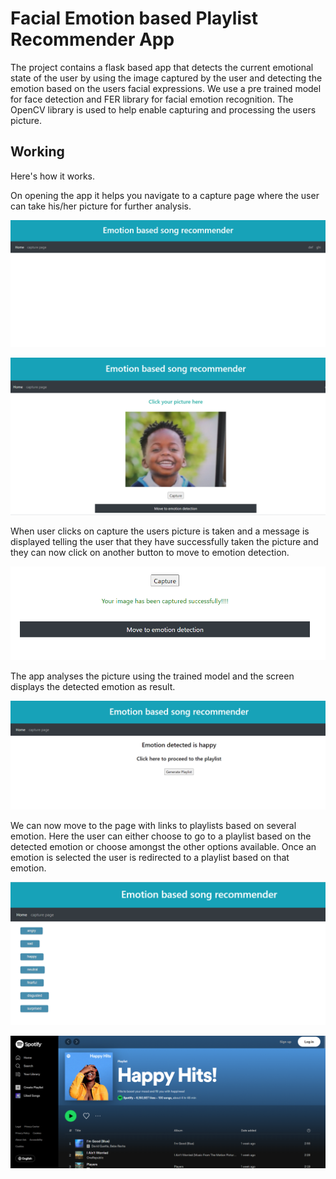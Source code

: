 # Facial Emotion based Playlist Recommender App
The project contains a flask based app that detects the current emotional state of the user by using the image captured by the user and detecting the emotion based on the users facial expressions.
We use a pre trained model for face detection and FER library for facial emotion recognition.
The OpenCV library is used to help enable capturing and processing the users picture.

## Working
Here's how it works.

On opening the app it helps you navigate to a capture page where the user can take his/her picture for further analysis.

![Screenshot-Output](frontend-img/frontend_1.png?raw=true "Title")

![Screenshot-Output](frontend-img/frontend_2.png?raw=true "Title")

When user clicks on capture the users picture is taken and a message is displayed telling the user that they have successfully taken the picture and they can now click on another button to move to emotion detection.


![Screenshot-Output](frontend-img/frontend_3.png?raw=true "Title")

The app analyses the picture using the trained model and the screen displays the detected emotion as result.

![Screenshot-Output](frontend-img/frontend_4.png?raw=true "Title")

We can now move to the page with links to playlists based on several emotion. Here the user can either choose to go to a playlist based on the detected emotion or choose amongst the other options available.
Once an emotion is selected the user is redirected to a playlist based on that emotion.

![Screenshot-Output](frontend-img/frontend_5.png?raw=true "Title")

![Screenshot-Output](frontend-img/frontend_6.png?raw=true "Title")

